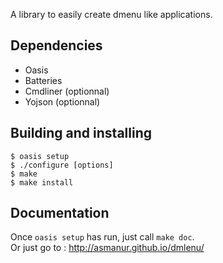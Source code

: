 A library to easily create dmenu like applications.

Dependencies
------------

- Oasis
- Batteries
- Cmdliner (optionnal)
- Yojson (optionnal)

Building and installing
-----------------------

    $ oasis setup
    $ ./configure [options]
    $ make
    $ make install

Documentation
-------------

Once `oasis setup` has run, just call `make doc`.  
Or just go to : http://asmanur.github.io/dmlenu/
